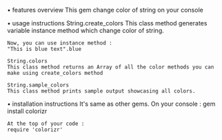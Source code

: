 • features overview
	This gem change color of string on your console

• usage instructions
	String.create_colors
	This class method generates variable instance method which change color of string.

	Now, you can use instance method :
 	"This is blue text".blue

	String.colors
	This class method returns an Array of all the color methods you can make using create_colors method

	String.sample_colors
	This class method prints sample output showcasing all colors.

• installation instructions
	It's same as other gems. On your console :
	gem install colorizr

	At the top of your code :
	require 'colorizr'
